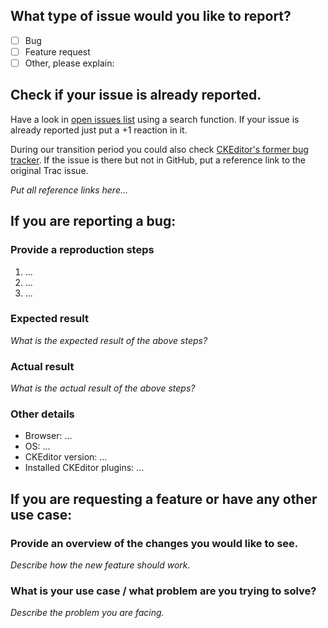 ## What type of issue would you like to report?

- [ ] Bug
- [ ] Feature request
- [ ] Other, please explain:

## Check if your issue is already reported.

Have a look in [open issues list](https://github.com/ckeditor/ckeditor-dev/issues) using a search function. If your issue
is already reported just put a +1 reaction in it.

During our transition period you could also check [CKEditor's former bug tracker](https://dev.ckeditor.com). If the issue
is there but not in GitHub, put a reference link to the original Trac issue.

*Put all reference links here...*

## If you are reporting a bug:

### Provide a reproduction steps

1. ...
2. ...
3. ...

### Expected result

*What is the expected result of the above steps?*

### Actual result

*What is the actual result of the above steps?*

### Other details

* Browser: ...
* OS: ...
* CKEditor version: ...
* Installed CKEditor plugins: ...

## If you are requesting a feature or have any other use case:

### Provide an overview of the changes you would like to see.

*Describe how the new feature should work.*

### What is your use case / what problem are you trying to solve?

*Describe the problem you are facing.*

